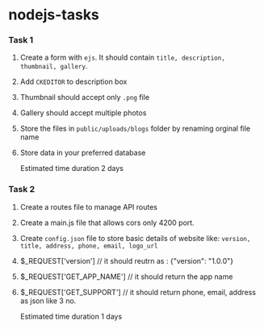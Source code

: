 # nodejs-tasks

### Task 1
1. Create a form with `ejs`. It should contain `title, description, thumbnail, gallery`.
2. Add `CKEDITOR` to description box
3. Thumbnail should accept only `.png` file
4. Gallery should accept multiple photos
5. Store the files in `public/uploads/blogs` folder by renaming orginal file name
6. Store data in your preferred database

   Estimated time duration 2 days
   

### Task 2
1. Create a routes file to manage API routes
2. Create a main.js file that allows cors only 4200 port.
3. Create `config.json` file to store basic details of website like: `version, title, address, phone, email, logo_url`
4. $_REQUEST['version'] // it should reutrn as : {"version": "1.0.0"}
5. $_REQUEST['GET_APP_NAME'] // it should return the app name
6. $_REQUEST['GET_SUPPORT'] // it should return phone, email, address as json like 3 no.

   Estimated time duration 1 days
